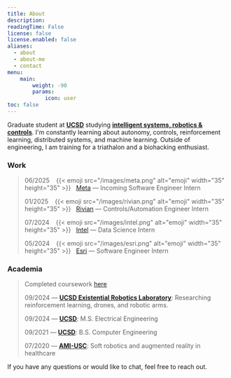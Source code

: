 ```yaml
---
title: About
description: 
readingTime: False
license: false
license.enabled: false
aliases:
  - about
  - about-me
  - contact
menu:
    main: 
        weight: -90
        params:
            icon: user
toc: false
---
```


Graduate student at **[UCSD](https://ucsd.edu)** studying **[intelligent systems, robotics & controls](https://www.ece.ucsd.edu/faculty-research/ece-research-areas/intelligent-systems-robotics-control-impacted)**. I'm constantly learning about autonomy, controls, reinforcement learning, distributed systems, and machine learning. Outside of engineering, I am training for a triathalon and a biohacking enthusiast.

### Work
> 06/2025 &ensp; {{< emoji src="/images/meta.png" alt="emoji" width="35" height="35" >}} &nbsp; [Meta](https://meta.com) — Incoming Software Engineer Intern
>
> 01/2025 &ensp; {{< emoji src="/images/rivian.png" alt="emoji" width="35" height="35" >}} &nbsp; [Rivian](https://rivian.com) — Controls/Automation Engineer Intern
>
> 07/2024 &ensp; {{< emoji src="/images/intel.png" alt="emoji" width="35" height="35" >}} &nbsp; [Intel](https://www.intel.com/content/www/us/en/homepage.html) — Data Science Intern
>
> 05/2024 &ensp; {{< emoji src="/images/esri.png" alt="emoji" width="35" height="35" >}} &nbsp; [Esri](https://www.esri.com/en-us/home) — Software Engineer Intern

### Academia

> Completed coursework [here](https://brandonszeto.com/coursework/)
>
> 09/2024 — **[UCSD Existential Robotics Laboratory](http://erl.ucsd.edu)**: Researching reinforcement learning, drones, and robotic arms.
>
> 09/2024 — **[UCSD](http://erl.ucsd.edu)**: M.S. Electrical Engineering
>
> 09/2021 — **[UCSD](http://erl.ucsd.edu)**: B.S. Computer Engineering
>
> 07/2020 — **[AMI-USC](https://research.usc.edu/news/2021/09/alfred-e-mann-institute-for-biomedical-engineering/)**: Soft robotics and augmented reality in healthcare

If you have any questions or would like to chat, feel free to reach out.
